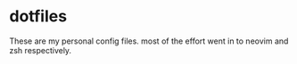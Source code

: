 # dotfiles

These are my personal config files. most of the effort went in to neovim and zsh respectively.
